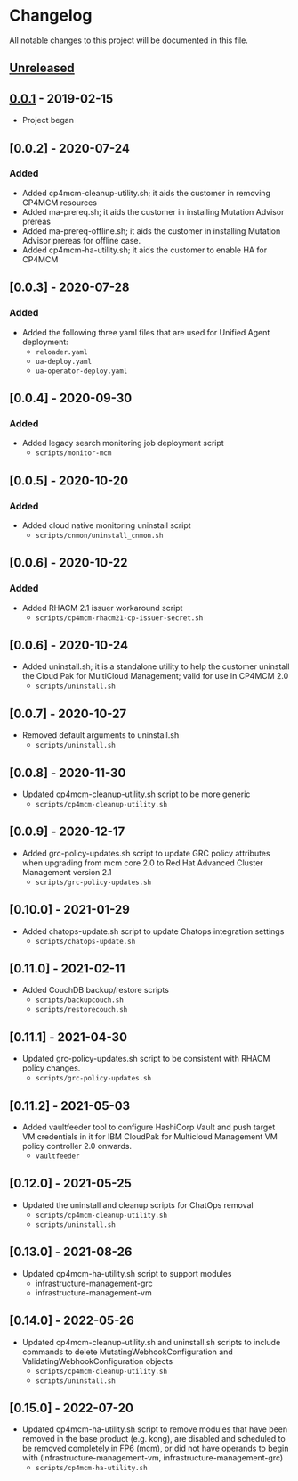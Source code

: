 # Changelog

All notable changes to this project will be documented in this file.

## [Unreleased]

## [0.0.1] - 2019-02-15
- Project began

## [0.0.2] - 2020-07-24

### Added
- Added cp4mcm-cleanup-utility.sh; it aids the customer in removing CP4MCM resources
- Added ma-prereq.sh; it aids the customer in installing Mutation Advisor prereas
- Added ma-prereq-offline.sh; it aids the customer in installing Mutation Advisor prereas for offline case.
- Added cp4mcm-ha-utility.sh; it aids the customer to enable HA for CP4MCM

[unreleased]: https://github.com/ibm/repo-template/compare/v0.0.1...HEAD
[0.0.1]: https://github.com/ibm/repo-template/releases/tag/v0.0.1

## [0.0.3] - 2020-07-28

### Added
- Added the following three yaml files that are used for Unified Agent deployment:
  - `reloader.yaml`
  - `ua-deploy.yaml`
  - `ua-operator-deploy.yaml`

## [0.0.4] - 2020-09-30

### Added
- Added legacy search monitoring job deployment script
  - `scripts/monitor-mcm`

## [0.0.5] - 2020-10-20

### Added
- Added cloud native monitoring uninstall script
  - `scripts/cnmon/uninstall_cnmon.sh`

## [0.0.6] - 2020-10-22

### Added
- Added RHACM 2.1 issuer workaround script
  - `scripts/cp4mcm-rhacm21-cp-issuer-secret.sh`
  
## [0.0.6] - 2020-10-24
- Added uninstall.sh; it is a standalone utility to help the customer uninstall the Cloud Pak for MultiCloud Management; valid for use in CP4MCM 2.0
  - `scripts/uninstall.sh`
  
## [0.0.7] - 2020-10-27
- Removed default arguments to uninstall.sh
  - `scripts/uninstall.sh`
  
## [0.0.8] - 2020-11-30
- Updated cp4mcm-cleanup-utility.sh script to be more generic
  - `scripts/cp4mcm-cleanup-utility.sh`

## [0.0.9] - 2020-12-17
- Added grc-policy-updates.sh script to update GRC policy attributes when upgrading from mcm core 2.0 to Red Hat Advanced Cluster Management version 2.1
  - `scripts/grc-policy-updates.sh`

## [0.10.0] - 2021-01-29
- Added chatops-update.sh script to update Chatops integration settings
  - `scripts/chatops-update.sh`

## [0.11.0] - 2021-02-11
- Added CouchDB backup/restore scripts
  - `scripts/backupcouch.sh`
  - `scripts/restorecouch.sh`

## [0.11.1] - 2021-04-30
- Updated grc-policy-updates.sh script to be consistent with RHACM policy changes.
  - `scripts/grc-policy-updates.sh`

## [0.11.2] - 2021-05-03
- Added vaultfeeder tool to configure HashiCorp Vault and push target VM credentials in it for IBM CloudPak for Multicloud Management VM policy controller 2.0 onwards.
  - `vaultfeeder`

## [0.12.0] - 2021-05-25
- Updated the uninstall and cleanup scripts for ChatOps removal
  - `scripts/cp4mcm-cleanup-utility.sh`
  - `scripts/uninstall.sh`

## [0.13.0] - 2021-08-26
- Updated cp4mcm-ha-utility.sh script to support modules
  - infrastructure-management-grc
  - infrastructure-management-vm

## [0.14.0] - 2022-05-26
- Updated cp4mcm-cleanup-utility.sh and uninstall.sh scripts to include commands to delete MutatingWebhookConfiguration and ValidatingWebhookConfiguration objects
  - `scripts/cp4mcm-cleanup-utility.sh`
  - `scripts/uninstall.sh`
  
## [0.15.0] - 2022-07-20
- Updated cp4mcm-ha-utility.sh script to remove modules that have been removed in the base product (e.g. kong), are disabled and scheduled to be removed completely in FP6 (mcm), or did not have operands to begin with (infrastructure-management-vm, infrastructure-management-grc)
  - `scripts/cp4mcm-ha-utility.sh`
